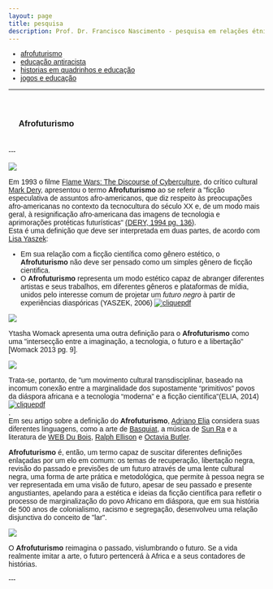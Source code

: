 ```yaml
---
layout: page
title: pesquisa
description: Prof. Dr. Francisco Nascimento - pesquisa em relações étnico-raciais e afrofuturismo ensino de ciências e educação Histórias em Quadrinhos de Super-Heróis e Impacto Cultural no Ensino de Ciências no Ensino de Física Jogos de RPG e Educação e Ensino de Ciências e Ensino de Física
---
```

<html lang="pt-BR">
<head>
    <meta charset="UTF-8">
    <meta name="viewport" content="width=device-width, initial-scale=1.0">
    <title>Menu de Navegação</title>
    <style>
        body {
            font-family: Arial, sans-serif;
        }
        .menu {
            background-color: #333;
            overflow: hidden;
        }
        .menu a {
            float: left;
            display: block;
            color: white;
            text-align: center;
            padding: 14px 16px;
            text-decoration: none;
        }
        .menu a:hover {
            background-color: #ddd;
            color: black;
        }
        .content {
            padding: 20px;
        }
    </style>
</head>
<body>

<div class="navbar">
  <div class="navbar-inner">
      <ul class="nav">
          <li><a href= "/pages/pesquisa_afro.html">afrofuturismo</a></li>
          <li><a href= "/pages/pesquisa_edu.html">educação antiracista</a></li>
          <li><a href= "/pages/pesquisa_hq.html">historias em quadrinhos e educação</a></li>
            <li><a href= "/pages/pesquisa_jogos.html">jogos e educação</a></li>
      </ul>
  </div>
</div>
<p>
<p>

---
<p>
<div class="content">
    <h3 id="afrofuturismo">Afrofuturismo</h3>
    </div>
---
<p>
<img src="https://itxesco.github.io/assets/figuras/afro/afro_revolt.jpg">

<p>
Em 1993 o filme <a href="(https://www.wired.com/1995/01/flame-wars/">Flame Wars: The Discourse of Cyberculture</a>, do crítico cultural <a href="https://en.wikipedia.org/wiki/Mark_Dery">Mark Dery</a>, apresentou o termo <strong>Afrofuturismo</strong>  ao se referir a "ficção especulativa de assuntos afro-americanos, que diz respeito às preocupações afro-americanas no contexto da tecnocultura do século XX e, de um modo mais geral, à resignificação afro-americana das imagens de tecnologia e aprimorações protéticas futurísticas" <a href="https://www.jstor.org/stable/20719430?seq=1">(DERY, 1994 pg. 136)</a>.   <br />
Esta é uma definição que deve ser interpretada em duas partes, de acordo com <a href="https://www.iac.gatech.edu/people/faculty/yaszek">Lisa Yaszek</a>:  <br />

 - Em sua relação com a ficção científica como gênero estético, o <strong>Afrofuturismo</strong> não deve ser pensado como um simples gênero de ficção cientifica.<br />
 - O <strong>Afrofuturismo</strong> representa um modo estético capaz de abranger diferentes artistas e seus trabalhos, em diferentes gêneros e plataformas de mídia, unidos pelo  interesse comum de projetar um <i>futuro negro</i> à partir de experiências diaspóricas (YASZEK, 2006) <a href="https://itxesco.github.io/assets/afrofuturismo/Afrofuturism_science_fiction_and_the_his.pdf"><img src="https://itxesco.github.io/imagens/icones/icons16/pdf-icon.png" alt=clique para baixar>pdf</a><br />

<a href="(https://www.chicagoreviewpress.com/afrofuturism-products-9781613747964.php"><img src="https://itxesco.github.io/assets/figuras/afro/milestone.jpg"></a>
<br />
<p>
Ytasha Womack apresenta uma outra definição para o <strong>Afrofuturismo</strong>  como uma "intersecção entre a imaginação, a tecnologia, o futuro e a libertação" [Womack 2013 pg. 9].
<p>
<img src="https://itxesco.github.io/assets/figuras/afro/capa_afrofuturismo.jpg">
<p>
Trata-se, portanto, de "um movimento cultural transdisciplinar, baseado na incomum conexão  entre a marginalidade dos supostamente “primitivos” povos da diáspora africana e a tecnologia “moderna” e a ficção científica"(ELIA, 2014) <a href="https://itxesco.github.io/assets/afrofuturismo/The_Languages_of_Afrofuturism.pdf"><img src="https://itxesco.github.io/imagens/icones/icons16/pdf-icon.png" alt=clique para baixar>pdf</a><br />.  
<br />
Em seu artigo sobre a definição do <strong>Afrofuturismo</strong>, <a href="https://host.uniroma3.it/docenti/elia/">Adriano Elia</a> considera suas diferentes linguagens, como a arte de <a href="https://www.guiadasartes.com.br/jean-michel-basquiat/biografia">Basquiat</a>, a música de <a href="http://www.sunraarkestra.com">Sun Ra</a> e a literatura de <a href="https://en.wikipedia.org/wiki/W._E._B._Du_Bois">WEB Du Bois</a>, <a href="https://en.wikipedia.org/wiki/Ralph_Ellison"> Ralph Ellison</a> e <a href="https://en.wikipedia.org/wiki/Octavia_E._Butler"> Octavia Butler</a>. <br />  

<strong>Afrofuturismo</strong> é, então, um termo capaz de suscitar diferentes definições enlaçadas por um elo em comum: os temas de recuperação, libertação negra,  revisão do passado e previsões de um futuro através de uma lente cultural negra, uma forma de arte prática e metodológica, que permite à pessoa negra se ver representada em uma visão de futuro, apesar de seu passado e presente angustiantes,  apelando para a estética e ideias da ficção científica para refletir o processo de marginalização do povo Africano em diáspora, que em sua história de 500 anos de colonialismo, racismo e segregação, desenvolveu uma relação disjunctiva do conceito de "lar".

<img src="https://itxesco.github.io/assets/figuras/afro/blackpanther.jpg">
<p>
O <strong>Afrofuturismo</strong> reimagina o passado, vislumbrando o futuro. Se a vida realmente imitar a arte, o futuro pertencerá à Africa e a seus contadores de histórias.


<p>
---
